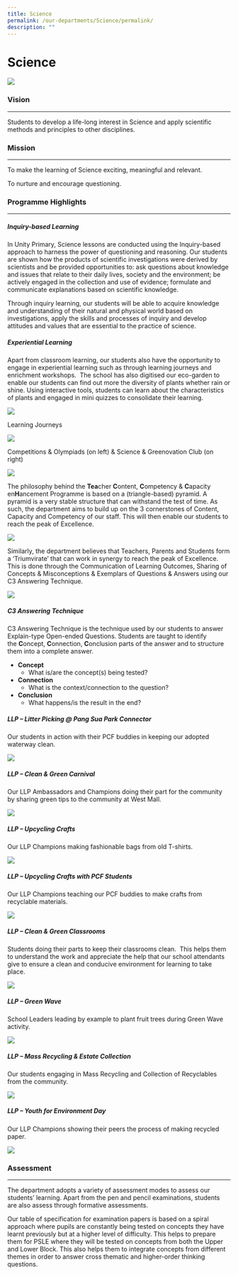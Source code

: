 ```yaml
---
title: Science
permalink: /our-departments/Science/permalink/
description: ""
---
```

Science
=======
![](/images/science_dept_banner.jpg)

### **Vision**
----------

Students to develop a life-long interest in Science and apply scientific methods and principles to other disciplines.

### **Mission**
-----------

To make the learning of Science exciting, meaningful and relevant.

To nurture and encourage questioning.

### Programme Highlights
--------------------

##### **Inquiry-based Learning**

In Unity Primary, Science lessons are conducted using the Inquiry-based approach to harness the power of questioning and reasoning. Our students are shown how the products of scientific investigations were derived by scientists and be provided opportunities to: ask questions about knowledge and issues that relate to their daily lives, society and the environment; be actively engaged in the collection and use of evidence; formulate and communicate explanations based on scientific knowledge.

Through inquiry learning, our students will be able to acquire knowledge and understanding of their natural and physical world based on investigations, apply the skills and processes of inquiry and develop attitudes and values that are essential to the practice of science.

##### **Experiential Learning**

Apart from classroom learning, our students also have the opportunity to engage in experiential learning such as through learning journeys and enrichment workshops.  The school has also digitised our eco-garden to enable our students can find out more the diversity of plants whether rain or shine. Using interactive tools, students can learn about the characteristics of plants and engaged in mini quizzes to consolidate their learning.

![](/images/Science.png)

Learning Journeys

![](/images/Science2.png)

Competitions & Olympiads (on left) & Science & Greenovation Club (on right)

![](/images/Science3.png)

The philosophy behind the **Tea**cher **C**ontent, **C**ompetency & **C**apacity en**H**ancement Programme is based on a (triangle-based) pyramid. A pyramid is a very stable structure that can withstand the test of time. As such, the department aims to build up on the 3 cornerstones of Content, Capacity and Competency of our staff. This will then enable our students to reach the peak of Excellence.

![](/images/Science4.jpeg)

Similarly, the department believes that Teachers, Parents and Students form a ‘Triumvirate’ that can work in synergy to reach the peak of Excellence. This is done through the Communication of Learning Outcomes, Sharing of Concepts & Misconceptions & Exemplars of Questions & Answers using our C3 Answering Technique.

![](/images/Science5.jpeg)

##### C3 Answering Technique

C3 Answering Technique is the technique used by our students to answer Explain-type Open-ended Questions. Students are taught to identify the **C**oncept, **C**onnection, **C**onclusion parts of the answer and to structure them into a complete answer.

*   **Concept**
    *   What is/are the concept(s) being tested?
*   **Connection**
    *   What is the context/connection to the question?
*   **Conclusion**
    *   What happens/is the result in the end?

##### **LLP – Litter Picking @ Pang Sua Park Connector**

Our students in action with their PCF buddies in keeping our adopted waterway clean.

![](/images/Science6.png)

##### **LLP – Clean & Green Carnival**

Our LLP Ambassadors and Champions doing their part for the community by sharing green tips to the community at West Mall.

![](/images/Science7.png)

##### **LLP – Upcycling Crafts**

Our LLP Champions making fashionable bags from old T-shirts.

![](/images/Science8.png)

##### **LLP – Upcycling Crafts with PCF Students**

Our LLP Champions teaching our PCF buddies to make crafts from recyclable materials.

![](/images/Science9.png)

##### **LLP – Clean & Green Classrooms**

Students doing their parts to keep their classrooms clean.  This helps them to understand the work and appreciate the help that our school attendants give to ensure a clean and conducive environment for learning to take place.

![](/images/Science10.png)

##### **LLP – Green Wave**

School Leaders leading by example to plant fruit trees during Green Wave activity.

![](/images/Science11.png)

##### **LLP – Mass Recycling & Estate Collection**

Our students engaging in Mass Recycling and Collection of Recyclables from the community.

![](/images/Science12.png)

##### **LLP – Youth for Environment Day**

Our LLP Champions showing their peers the process of making recycled paper.

![](/images/Science13.png)

### **Assessment**
--------------

The department adopts a variety of assessment modes to assess our students’ learning. Apart from the pen and pencil examinations, students are also assess through formative assessments.

Our table of specification for examination papers is based on a spiral approach where pupils are constantly being tested on concepts they have learnt previously but at a higher level of difficulty. This helps to prepare them for PSLE where they will be tested on concepts from both the Upper and Lower Block. This also helps them to integrate concepts from different themes in order to answer cross thematic and higher-order thinking questions.